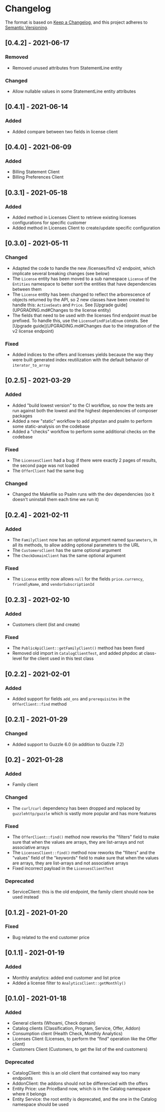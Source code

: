 # Changelog

The format is based on [Keep a Changelog](https://keepachangelog.com/en/1.0.0/),
and this project adheres to [Semantic Versioning](https://semver.org/spec/v2.0.0.html).

## [0.4.2] - 2021-06-17
### Removed
- Removed unused attributes from StatementLine entity

### Changed
- Allow nullable values in some StatementLine entity attributes

## [0.4.1] - 2021-06-14
### Added
- Added compare between two fields in license client

## [0.4.0] - 2021-06-09
### Added
- Billing Statement Client
- Billing Preferences Client

## [0.3.1] - 2021-05-18
### Added
- Added method in Licenses Client to retrieve existing licenses configurations for specific customer
- Added method in Licenses Client to create/update specific configuration

## [0.3.0] - 2021-05-11
### Changed
- Adapted the code to handle the new /licenses/find v2 endpoint, which implicate several breaking changes (see below)
- The ```License``` entity has been moved to a sub namespace ```License``` of the ```Entities``` namespace to better sort the entities that have dependencies between them
- The ```License``` entity has been changed to reflect the arborescence of objects returned by the API, so 2 new classes have been created to handle this: ```ActiveSeats``` and ```Price```. See [Upgrade guide](UPGRADING.md#Changes to the license entity)
- The fields that need to be used with the licenses find endpoint must be prefixed. To handle this, use the ```LicenseFindFieldEnum``` consts. See [Upgrade guide](UPGRADING.md#Changes due to the integration of the v2 license endpoint)

### Fixed
- Added indices to the offers and licenses yields because the way they were built generated index reutilization with the default behavior of ```iterator_to_array```

## [0.2.5] - 2021-03-29
### Added
- Added "build lowest version" to the CI workflow, so now the tests are run against both the lowest and the highest dependencies of composer packages
- Added a new "static" workflow to add phpstan and psalm to perform some static-analysis on the codebase
- Added a "checks" workflow to perform some additional checks on the codebase

### Fixed
- The ```LicensesClient``` had a bug: if there were exactly 2 pages of results, the second page was not loaded
- The ```OfferClient``` had the same bug

### Changed
- Changed the Makefile so Psalm runs with the dev dependencies (so it doesn't uninstall them each time we run it)

## [0.2.4] - 2021-02-11
### Added
- The ```FamilyClient``` now has an optional argument named ```$parameters```, in all its methods, to allow adding optional parameters to the URL
- The ```CustomersClient``` has the same optional argument
- The ```CheckDomainClient``` has the same optional argument

### Fixed
- The ```License``` entity now allows ```null``` for the fields ```price.currency```, ```friendlyName```, and ```vendorSubscriptionId```

## [0.2.3] - 2021-02-10
### Added
- Customers client (list and create)

### Fixed
- The ```PublicApiClient::getFamilyClient()``` method has been fixed
- Removed old import in ```CatalogClientTest```, and added phpdoc at class-level for the client used in this test class

## [0.2.2] - 2021-02-01
### Added
- Added support for fields ```add_ons``` and ```prerequisites``` in the ```OfferClient::find``` method

## [0.2.1] - 2021-01-29
### Changed
- Added support to Guzzle 6.0 (in addition to Guzzle 7.2)

## [0.2] - 2021-01-28
### Added
- Family client

### Changed
- The ```curl/curl``` dependency has been dropped and replaced by ```guzzlehttp/guzzle``` which is vastly more popular and has more features

### Fixed
- The ```OfferClient::find()``` method now reworks the "filters" field to make sure that when the values are arrays, they are list-arrays and not associative arrays
- The ```LicensesClient::find()``` method now reworks the "filters" and the "values" field of the "keywords" field to make sure that when the values are arrays, they are list-arrays and not associative arrays
- Fixed incorrect payload in the ```LicensesClientTest```

### Deprecated
- ServiceClient: this is the old endpoint, the family client should now be used instead

## [0.1.2] - 2021-01-20
### Fixed
- Bug related to the end customer price

## [0.1.1] - 2021-01-19
### Added
- Monthly analytics: added end customer and list price
- Added a license filter to ```AnalyticsClient::getMonthly()```

## [0.1.0] - 2021-01-18
### Added
- General clients (Whoami, Check domain)
- Catalog clients (Classification, Program, Service, Offer, Addon)
- Consumption client (Health Check, Monthly Analytics)
- Licenses Client (Licenses, to perform the "find" operation like the Offer client)
- Customers Client (Customers, to get the list of the end customers)

### Deprecated
- CatalogClient: this is an old client that contained way too many endpoints
- AddonClient: the addons should not be differencied with the offers
- Entity Price: use PriceBand now, which is in the Catalog namespace where it belongs
- Entity Service: the root entity is deprecated, and the one in the Catalog namespace should be used
